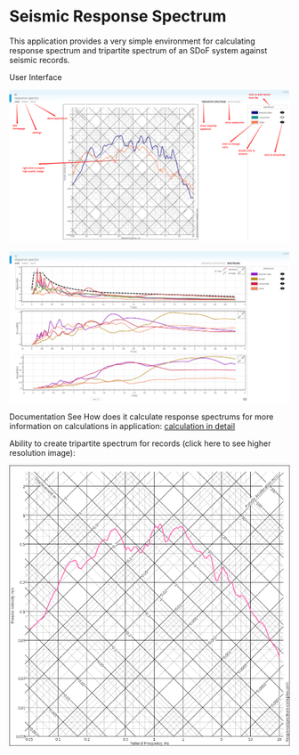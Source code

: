 # Seismic Response Spectrum

This application provides a very simple environment for calculating response spectrum and tripartite spectrum of an SDoF system against seismic records.

User Interface

![UI](/Screenshots/UI.png?raw=true)

![PGx](/Screenshots/PGx.png?raw=true)

Documentation
See How does it calculate response spectrums for more information on calculations in application: [calculation in detail](https://github.com/epsi1on/ResponseSpectrum/wiki/Calculations-in-details)


Ability to create tripartite spectrum for records (click here to see higher resolution image):

[![Tripartite Diagram](/Screenshots/trip.thum.png?raw=true)](/Screenshots/trip.full.png?raw=true)
